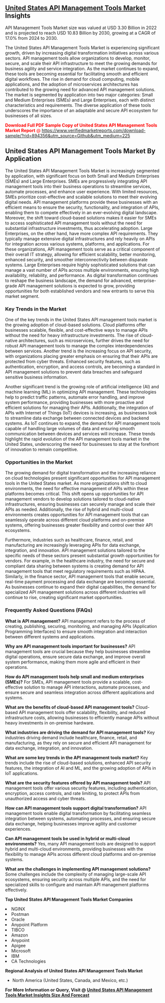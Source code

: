 <h2><a href="https://www.verifiedmarketreports.com/download-sample/?rid=894356&amp;utm_source=Github&amp;utm_medium=225" target="_blank">United States API Management Tools Market</a> Insights</h2><p>API Management Tools Market size was valued at USD 3.30 Billion in 2022 and is projected to reach USD 10.83 Billion by 2030, growing at a CAGR of 17.0% from 2024 to 2030.</p><p><p>The United States API Management Tools Market is experiencing significant growth, driven by increasing digital transformation initiatives across various sectors. API management tools allow organizations to develop, monitor, secure, and scale their API infrastructure to meet the growing demands for business agility and service integration. As the market continues to expand, these tools are becoming essential for facilitating smooth and efficient digital workflows. The rise in demand for cloud computing, mobile applications, and the adoption of microservices architectures has contributed to the growing need for advanced API management solutions. The market is segmented by application into two major categories: Small and Medium Enterprises (SMEs) and Large Enterprises, each with distinct characteristics and requirements. The diverse application of these tools underscores the importance of an adaptable and secure API ecosystem for businesses of all sizes. <p><span class=""><span style="color: #ff0000;"><strong>Download Full PDF Sample Copy of United States API Management Tools Market Report</strong> @ </span><a href="https://www.verifiedmarketreports.com/download-sample/?rid=894356&amp;utm_source=Github&amp;utm_medium=225" target="_blank">https://www.verifiedmarketreports.com/download-sample/?rid=894356&amp;utm_source=Github&amp;utm_medium=225</a></span></p></p> <h2>United States API Management Tools Market By Application</h2> <p>The United States API Management Tools Market is increasingly segmented by application, with significant focus on both Small and Medium Enterprises (SMEs) and Large Enterprises. SMEs are progressively integrating API management tools into their business operations to streamline services, automate processes, and enhance user experience. With limited resources, SMEs prioritize cost-effective and scalable solutions to meet their evolving digital needs. API management platforms provide these businesses with an efficient means to ensure the security, functionality, and integration of APIs, enabling them to compete effectively in an ever-evolving digital landscape. Moreover, the shift toward cloud-based solutions makes it easier for SMEs to access sophisticated API management tools without the need for substantial infrastructure investments, thus accelerating adoption. Large Enterprises, on the other hand, have more complex API requirements. They typically manage extensive digital infrastructures and rely heavily on APIs for integration across various systems, platforms, and applications. For these organizations, API management tools serve as a critical component of their overall IT strategy, allowing for efficient scalability, better monitoring, enhanced security, and smoother interconnectivity between disparate systems. Large Enterprises require highly sophisticated solutions that can manage a vast number of APIs across multiple environments, ensuring high availability, reliability, and performance. As digital transformation continues to reshape the business landscape, the demand for advanced, enterprise-grade API management solutions is expected to grow, providing opportunities for both established vendors and new entrants to serve this market segment.</p> <h3>Key Trends in the Market</h3> <p>One of the key trends in the United States API management tools market is the growing adoption of cloud-based solutions. Cloud platforms offer businesses scalable, flexible, and cost-effective ways to manage APIs without the need for heavy infrastructure investments. The rise of cloud-native architectures, such as microservices, further drives the need for robust API management tools to manage the complex interdependencies between services. Another trend is the increasing focus on API security, with organizations placing greater emphasis on ensuring that their APIs are protected from cyber threats. Enhanced security features, such as authentication, encryption, and access controls, are becoming a standard in API management solutions to prevent data breaches and safeguard sensitive business information.</p> <p>Another significant trend is the growing role of artificial intelligence (AI) and machine learning (ML) in optimizing API management. These technologies help to predict traffic patterns, automate error handling, and improve system performance, providing businesses with more proactive and efficient solutions for managing their APIs. Additionally, the integration of APIs with Internet of Things (IoT) devices is increasing, as businesses look to streamline data exchange between connected devices and backend systems. As IoT continues to expand, the demand for API management tools capable of handling large volumes of data and ensuring smooth communication between devices and services will increase. These trends highlight the rapid evolution of the API management tools market in the United States, underscoring the need for businesses to stay at the forefront of innovation to remain competitive.</p> <h3>Opportunities in the Market</h3> <p>The growing demand for digital transformation and the increasing reliance on cloud technologies present significant opportunities for API management tools in the United States market. As more organizations shift to cloud environments, the need for effective management of APIs within these platforms becomes critical. This shift opens up opportunities for API management vendors to develop solutions tailored to cloud-native infrastructures, ensuring businesses can securely manage and scale their APIs as needed. Additionally, the rise of hybrid and multi-cloud environments creates opportunities for API management tools that can seamlessly operate across different cloud platforms and on-premise systems, offering businesses greater flexibility and control over their API ecosystems.</p> <p>Furthermore, industries such as healthcare, finance, retail, and manufacturing are increasingly leveraging APIs for data exchange, integration, and innovation. API management solutions tailored to the specific needs of these sectors present substantial growth opportunities for vendors. For example, in the healthcare industry, the need for secure and compliant data sharing between systems is creating demand for API management tools that meet regulatory requirements such as HIPAA. Similarly, in the finance sector, API management tools that enable secure, real-time payment processing and data exchange are becoming essential. As businesses continue to expand their digital capabilities, the demand for specialized API management solutions across different industries will continue to rise, creating significant market opportunities.</p> <h3>Frequently Asked Questions (FAQs)</h3> <p><strong>What is API management?</strong> API management refers to the process of creating, publishing, securing, monitoring, and managing APIs (Application Programming Interfaces) to ensure smooth integration and interaction between different systems and applications.</p> <p><strong>Why are API management tools important for businesses?</strong> API management tools are crucial because they help businesses streamline digital operations, ensure secure data exchange, and improve overall system performance, making them more agile and efficient in their operations.</p> <p><strong>How do API management tools help small and medium enterprises (SMEs)?</strong> For SMEs, API management tools provide a scalable, cost-effective solution to manage API interactions, automate processes, and ensure secure and seamless integration across different applications and systems.</p> <p><strong>What are the benefits of cloud-based API management tools?</strong> Cloud-based API management tools offer scalability, flexibility, and reduced infrastructure costs, allowing businesses to efficiently manage APIs without heavy investments in on-premise hardware.</p> <p><strong>What industries are driving the demand for API management tools?</strong> Key industries driving demand include healthcare, finance, retail, and manufacturing, as they rely on secure and efficient API management for data exchange, integration, and innovation.</p> <p><strong>What are some key trends in the API management tools market?</strong> Key trends include the rise of cloud-based solutions, enhanced API security features, the integration of AI and ML, and the growing adoption of APIs in IoT applications.</p> <p><strong>What are the security features offered by API management tools?</strong> API management tools offer various security features, including authentication, encryption, access controls, and rate limiting, to protect APIs from unauthorized access and cyber threats.</p> <p><strong>How can API management tools support digital transformation?</strong> API management tools enable digital transformation by facilitating seamless integration between systems, automating processes, and ensuring secure data exchange, helping businesses improve agility and customer experiences.</p> <p><strong>Can API management tools be used in hybrid or multi-cloud environments?</strong> Yes, many API management tools are designed to support hybrid and multi-cloud environments, providing businesses with the flexibility to manage APIs across different cloud platforms and on-premise systems.</p> <p><strong>What are the challenges in implementing API management solutions?</strong> Some challenges include the complexity of managing large-scale API ecosystems, ensuring security across multiple APIs, and the need for specialized skills to configure and maintain API management platforms effectively.</p> </p><p><strong>Top United States API Management Tools Market Companies</strong></p><div data-test-id=""><p><li>NGINX</li><li> Postman</li><li> Oracle</li><li> Anypoint Platform</li><li> TIBCO</li><li> Amazon</li><li> Anypoint</li><li> Apigee</li><li> Microsoft</li><li> IBM</li><li> CA Technologies</li></p><div><strong>Regional Analysis of&nbsp;United States API Management Tools Market</strong></div><ul><li dir="ltr"><p dir="ltr">North America&nbsp;(United States, Canada, and Mexico, etc.)</p></li></ul><p><strong>For More Information or Query, Visit @&nbsp;</strong><strong><a href="https://www.verifiedmarketreports.com/product/api-management-tools-market/?utm_source=Github&amp;utm_medium=225" target="_blank">United States API Management Tools Market Insights Size And Forecast</a></strong></p></div>
